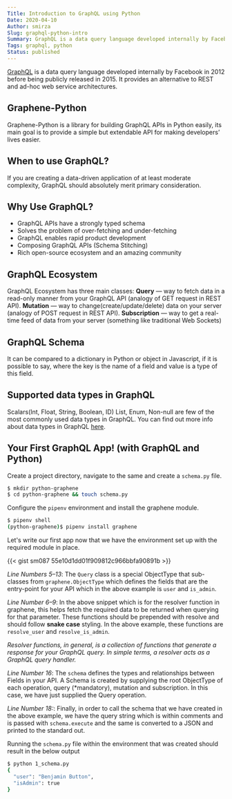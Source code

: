 ```yaml
---
Title: Introduction to GraphQL using Python
Date: 2020-04-10
Author: smirza
Slug: graphql-python-intro
Summary: GraphQL is a data query language developed internally by Facebook in 2012 before being publicly released in 2015. It provides an alternative to REST and ad-hoc web service architectures.
Tags: graphql, python
Status: published
---
```


[GraphQL](https://graphql.org/) is a data query language developed internally by Facebook in 2012 before being publicly released in 2015. It provides an alternative to REST and ad-hoc web service architectures.

## Graphene-Python

Graphene-Python is a library for building GraphQL APIs in Python easily, its main goal is to provide a simple but extendable API for making developers’ lives easier.

## When to use GraphQL?

If you are creating a data-driven application of at least moderate complexity, GraphQL should absolutely merit primary consideration.

## Why Use GraphQL?

- GraphQL APIs have a strongly typed schema
- Solves the problem of over-fetching and under-fetching
- GraphQL enables rapid product development
- Composing GraphQL APIs (Schema Stitching)
- Rich open-source ecosystem and an amazing community

## GraphQL Ecosystem

GraphQL Ecosystem has three main classes:
**Query** — way to fetch data in a read-only manner from your GraphQL API (analogy of GET request in REST API).
**Mutation** — way to change(create/update/delete) data on your server (analogy of POST request in REST API).
**Subscription** — way to get a real-time feed of data from your server (something like traditional Web Sockets)

## GraphQL Schema

It can be compared to a dictionary in Python or object in Javascript, if it is possible to say, where the key is the name of a field and value is a type of this field.

## Supported data types in GraphQL

Scalars(Int, Float, String, Boolean, ID) List, Enum, Non-null are few of the most commonly used data types in GraphQL.
You can find out more info about data types in GraphQL [here](https://graphql.org/learn/schema/).

## Your First GraphQL App! (with GraphQL and Python)

Create a project directory, navigate to the same and create a `schema.py` file.

```bash
$ mkdir python-graphene
$ cd python-graphene && touch schema.py
```

Configure the `pipenv` environment and install the graphene module.

```bash
$ pipenv shell
(python-graphene)$ pipenv install graphene
```

Let's write our first app now that we have the environment set up with the required module in place.

{{<  gist sm087 55e10d1dd01f909812c966bbfa90891b >}}

_Line Numbers 5–13_: The `Query` class is a special ObjectType that sub-classes from `graphene.ObjectType` which defines the fields that are the entry-point for your API which in the above example is `user` and `is_admin`.

_Line Number 6–9_: In the above snippet which is for the resolver function in graphene, this helps fetch the required data to be returned when querying for that parameter. These functions should be prepended with resolve and should follow **snake case** styling. In the above example, these functions are `resolve_user` and `resolve_is_admin`.

_Resolver functions, in general, is a collection of functions that generate a response for your GraphQL query. In simple terms, a resolver acts as a GraphQL query handler._

_Line Number 16_: The `schema` defines the types and relationships between Fields in your API. A Schema is created by supplying the root ObjectType of each operation, query (\*mandatory), mutation and subscription. In this case, we have just supplied the Query operation.

_Line Number 18:_: Finally, in order to call the schema that we have created in the above example, we have the query string which is within comments and is passed with `schema.execute` and the same is converted to a JSON and printed to the standard out.

Running the `schema.py` file within the environment that was created should result in the below output

```bash
$ python 1_schema.py
{
  "user": "Benjamin Button",
  "isAdmin": true
}
```
